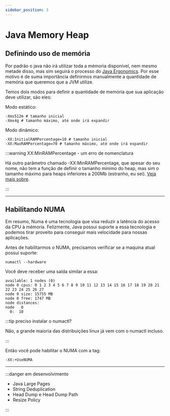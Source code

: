 ```yaml
---
sidebar_position: 3
---
```


# Java Memory Heap

## Definindo uso de memória

Por padrão o java não irá utilizar toda a mémoria disponível, nem mesmo metade disso, mas sim seguirá o processo do 
[Java Ergonomics](https://docs.oracle.com/en/java/javase/22/gctuning/ergonomics.html). 
Por esse motivo é de suma importância definirmos manualmente a quantidade de memória que queremos que a JVM utilize.


Temos dois modos para definir a quantidade de memória que sua aplicação deve utilizar, são eles:

Modo estático:
```shell
-Xms512m # tamanho inicial
-Xmx4g # tamanho máximo, até onde irá expandir
```

Modo dinâmico:
```shell
-XX:InitialRAMPercentage=10 # tamanho inicial
-XX:MaxRAMPercentage=70 # tamanho máximo, até onde irá expandir
```

:::warning XX:MinRAMPercentage - um erro de nomenclatura

Há outro parâmetro chamado -XX:MinRAMPercentage, que apesar do seu nome, não tem a função de definir o tamanho
mínimo do heap, mas sim o tamanho máximo para heaps inferiores a 200Mb (estranho, eu sei).
[Veja mais sobre](https://www.baeldung.com/java-jvm-parameters-rampercentage.).


:::

---
## Habilitando NUMA

Em resumo, Numa é uma tecnologia que visa reduzir a latência do acesso da CPU à mémoria. 
Felizmente, Java possui suporte a essa tecnologia e podemos tirar proveito para conseguir mais velocidade para nossas aplicações.


Antes de habilitarmos o NUMA, precisamos verificar se a maquina atual possui suporte:
```shell
numactl --hardware
```

Você deve receber uma saída similar a essa:
```text
available: 1 nodes (0)
node 0 cpus: 0 1 2 3 4 5 6 7 8 9 10 11 12 13 14 15 16 17 18 19 20 21 22 23 24 25 26 27
node 0 size: 15755 MB
node 0 free: 1747 MB
node distances:
node   0 
  0:  10 
```

:::tip preciso instalar o numactl?

Não, a grande maioria das distribuições linux já vem com o numactl incluso.

:::

Então você pode habilitar o NUMA com a tag:
```shell
-XX:+UseNUMA
```

---
:::danger em desenvolvimento

- Java Large Pages
- String Deduplication
- Head Dump e Head Dump Path
- Resize Policy

:::